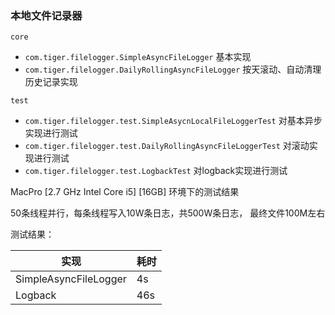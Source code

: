 ### 本地文件记录器

`core`

* `com.tiger.filelogger.SimpleAsyncFileLogger` 基本实现
* `com.tiger.filelogger.DailyRollingAsyncFileLogger` 按天滚动、自动清理历史记录实现

`test`

* `com.tiger.filelogger.test.SimpleAsycnLocalFileLoggerTest` 对基本异步实现进行测试
* `com.tiger.filelogger.test.DailyRollingAsyncFileLoggerTest` 对滚动实现进行测试
* `com.tiger.filelogger.test.LogbackTest` 对logback实现进行测试

MacPro [2.7 GHz Intel Core i5] [16GB] 环境下的测试结果

50条线程并行，每条线程写入10W条日志，共500W条日志， 最终文件100M左右

测试结果：

|实现|耗时|
|---|---|
|SimpleAsyncFileLogger|4s|
|Logback|46s|   
       